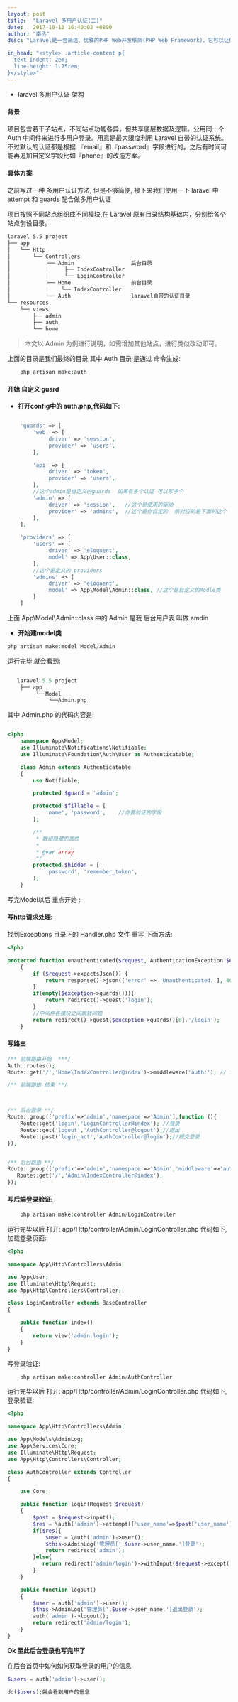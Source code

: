 ```yaml
---
layout: post
title:  "Laravel 多用户认证(二)"
date:   2017-10-13 16:40:02 +0800
author: "南丞"
desc: "Laravel是一套简洁、优雅的PHP Web开发框架(PHP Web Framework)。它可以让你从面条一样杂乱的代码中解脱出来；它可以帮你构建一个完美的网络APP，而且每行代码都可以简洁、富于表达力。"

in_head: "<style> .article-content p{
  text-indent: 2em;
  line-height: 1.75rem;
}</style>"
---
```

- laravel 多用户认证 架构

#### 背景

   项目包含若干子站点，不同站点功能各异，但共享底层数据及逻辑。公用同一个Auth 中间件来进行多用户登录。用意是最大限度利用 Laravel 自带的认证系统。不过默认的认证都是根据 『email』和『password』字段进行的。之后有时间可能再追加自定义字段比如『phone』的改造方案。

#### 具体方案

之前写过一种 多用户认证方法, 但是不够简便, 接下来我们使用一下 laravel 中 attempt 和 guards 配合做多用户认证

项目按照不同站点组织成不同模块,在 Laravel 原有目录结构基础内，分别给各个站点创设目录。

```html
laravel 5.5 project
├── app
│   └── Http
│       └── Controllers
│           ├── Admin                  后台目录
│           │     ├── IndexController     
│           │     └── LoginController
│           ├── Home                   前台目录
│           │    └── IndexController
│           └── Auth                   laravel自带的认证目录     
└── resources
    └── views
        ├── admin
        ├── auth
        └── home

```

> 本文以 Admin 为例进行说明，如需增加其他站点，进行类似改动即可。

上面的目录是我们最终的目录 其中 Auth 目录 是通过 命令生成:

```php
    php artisan make:auth
```

#### 开始 自定义 guard  

- **打开config中的 auth.php,代码如下:**

```php

    'guards' => [
        'web' => [
            'driver' => 'session',
            'provider' => 'users',
        ],

        'api' => [
            'driver' => 'token',
            'provider' => 'users',
        ],
        //这个admin是自定义的guards  如果有多个认证 可以写多个
        'admin' => [
            'driver' => 'session',   //这个是使用的驱动
            'provider' => 'admins',  //这个是你自定的  所对应的是下面的这个
        ],
    ],

    'providers' => [
        'users' => [
            'driver' => 'eloquent',
            'model' => App\User::class,
        ],
        //这个是定义的 providers
        'admins' => [
            'driver' => 'eloquent',
            'model' => App\Model\Admin::class, //这个是自定义的Modle类
        ]
    ]

```

上面 App\Model\Admin::class 中的 Admin 是我 后台用户表 叫做 amdin

- **开始建model类**

```php
php artisan make:model Model/Admin
```
运行完毕,就会看到:

```php

   laravel 5.5 project
    ├── app
         └──Model
             └──Admin.php

```
其中 Admin.php 的代码内容是:

```php

<?php
    namespace App\Model;
    use Illuminate\Notifications\Notifiable;
    use Illuminate\Foundation\Auth\User as Authenticatable;

    class Admin extends Authenticatable
    {
        use Notifiable;

        protected $guard = 'admin';

        protected $fillable = [
            'name', 'password',    //你要验证的字段
        ];

        /**
         * 数组隐藏的属性
         *
         * @var array
         */
        protected $hidden = [
            'password', 'remember_token',
        ];
    }
```

写完Model以后 重点开始 :

#### 写http请求处理:

找到Exceptions 目录下的 Handler.php 文件  重写 下面方法:

```php
<?php

protected function unauthenticated($request, AuthenticationException $exception)
    {
        if ($request->expectsJson()) {
            return response()->json(['error' => 'Unauthenticated.'], 401);
        }
        if(empty($exception->guards())){
            return redirect()->guest('login');
        }
        //中间件各模块之间跳转问题
        return redirect()->guest($exception->guards()[0].'/login');
    }
```
#### 写路由

```php
/** 前端路由开始  ***/
Auth::routes();
Route::get('/','Home\IndexController@index')->middleware('auth:'); // 注意这里的 auth 后面的冒号

/** 前端路由 结束 **/



/** 后台登录 **/
Route::group(['prefix'=>'admin','namespace'=>'Admin'],function (){
    Route::get('login','LoginController@index'); //登录
    Route::get('logout','AuthController@logout');//退出
    Route::post('login_act','AuthController@login');//提交登录
});


/** 后台路由 **/
Route::group(['prefix'=>'admin','namespace'=>'Admin','middleware'=>'auth:admin'],function ({
   Route::get('/','Admin\IndexController@index');
});

```

#### 写后端登录验证:

```php
    php artisan make:controller Admin/LoginController
```
运行完毕以后 打开: app/Http/controller/Admin/LoginController.php 代码如下,加载登录页面:

```php
<?php

namespace App\Http\Controllers\Admin;

use App\User;
use Illuminate\Http\Request;
use App\Http\Controllers\Controller;

class LoginController extends BaseController
{

    public function index()
    {
        return view('admin.login');
    }
}


```
写登录验证:

```php
    php artisan make:controller Admin/AuthController  
```
运行完毕以后 打开: app/Http/controller/Admin/LoginController.php 代码如下,登录验证:

```php
<?php

namespace App\Http\Controllers\Admin;

use App\Models\AdminLog;
use App\Services\Core;
use Illuminate\Http\Request;
use App\Http\Controllers\Controller;

class AuthController extends Controller
{

    use Core;

    public function login(Request $request)
    {
        $post = $request->input();
        $res = \auth('admin')->attempt(['user_name'=>$post['user_name'],'password'=>$post['password']],1);
        if($res){
            $user = \auth('admin')->user();
            $this->AdminLog('管理员['.$user->user_name.']登录');
            return redirect('admin');
        }else{
           return redirect('admin/login')->withInput($request->except('password'))->with('msg', '用户名或密码错误');
        }
    }

    public function logout()
    {
        $user = auth('admin')->user();
        $this->AdminLog('管理员['.$user->user_name.']退出登录');
        auth('admin')->logout();
        return redirect('admin/login');
    }
}

```
**Ok 至此后台登录也写完毕了**

在后台首页中如何如何获取登录的用户的信息

```php
$users = auth('admin')->user();

dd($users);就会看到用户的信息
```